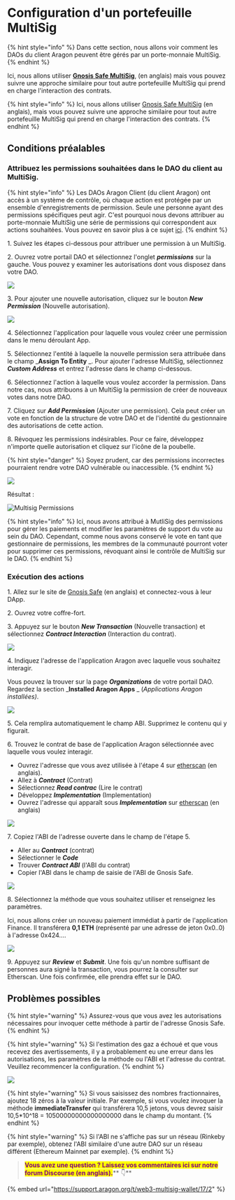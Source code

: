 # Configuration d'un portefeuille MultiSig

{% hint style="info" %}
Dans cette section, nous allons voir comment les DAOs du client Aragon peuvent être gérés par un porte-monnaie MultiSig.
{% endhint %}

Ici, nous allons utiliser [**Gnosis Safe MultiSig**](https://help.gnosis-safe.io/en/articles/3876461-create-a-safe), (en anglais) mais vous pouvez suivre une approche similaire pour tout autre portefeuille MultiSig qui prend en charge l'interaction des contrats.

{% hint style="info" %}
Ici, nous allons utiliser [Gnosis Safe MultiSig](https://gnosis-safe.io) (en anglais), mais vous pouvez suivre une approche similaire pour tout autre portefeuille MultiSig qui prend en charge l'interaction des contrats.
{% endhint %}

## Conditions préalables

### Attribuez les permissions souhaitées dans le DAO du client au MultiSig.

{% hint style="info" %}
Les DAOs Aragon Client (du client Aragon) ont accès à un système de contrôle, où chaque action est protégée par un ensemble d'enregistrements de permission. Seule une personne ayant des permissions spécifiques peut agir. C'est pourquoi nous devons attribuer au porte-monnaie MultiSig une série de permissions qui correspondent aux actions souhaitées. Vous pouvez en savoir plus à ce sujet [ici](aragon-client/explore-template-dao/system-setting/permissions-setting.md).
{% endhint %}

1\. Suivez les étapes ci-dessous pour attribuer une permission à un MultiSig.

2\. Ouvrez votre portail DAO et sélectionnez l'onglet _**permissions**_ sur la gauche. Vous pouvez y examiner les autorisations dont vous disposez dans votre DAO.&#x20;

![](https://d33v4339jhl8k0.cloudfront.net/docs/assets/5c98a4fe0428633d2cf3fcf7/images/6112718fb55c2b04bf6dce7e/file-DCOHNWElgt.png)

3\. Pour ajouter une nouvelle autorisation, cliquez sur le bouton _**New Permission**_ (Nouvelle autorisation).&#x20;

![](https://d33v4339jhl8k0.cloudfront.net/docs/assets/5c98a4fe0428633d2cf3fcf7/images/611272116ffe270af2a97627/file-D7HYuaQgTh.png)

4\. Sélectionnez l'application pour laquelle vous voulez créer une permission dans le menu déroulant App.&#x20;

5\. Sélectionnez l'entité à laquelle la nouvelle permission sera attribuée dans le champ \_**Assign To Entity** \_. Pour ajouter l'adresse MultiSig, sélectionnez _**Custom Address**_  et entrez l'adresse dans le champ ci-dessous.&#x20;

6\. Sélectionnez l'action à laquelle vous voulez accorder la permission. Dans notre cas, nous attribuons à un MultiSig la permission de créer de nouveaux votes dans notre DAO.&#x20;

7\. Cliquez sur _**Add Permission**_ (Ajouter une permission). Cela peut créer un vote en fonction de la structure de votre DAO et de l'identité du gestionnaire des autorisations de cette action.&#x20;

8\. Révoquez les permissions indésirables. Pour ce faire, développez n'importe quelle autorisation et cliquez sur l'icône de la poubelle.

{% hint style="danger" %}
Soyez prudent, car des permissions incorrectes pourraient rendre votre DAO vulnérable ou inaccessible.
{% endhint %}

![](https://d33v4339jhl8k0.cloudfront.net/docs/assets/5c98a4fe0428633d2cf3fcf7/images/611275a7b37d837a3d0e2535/file-AecSpNvGSO.png)

Résultat :

![Multisig Permissions](https://d33v4339jhl8k0.cloudfront.net/docs/assets/5c98a4fe0428633d2cf3fcf7/images/610d0ef364a230081ba1ce2f/file-aDCnpa7wjo.png)

{% hint style="info" %}
Ici, nous avons attribué à MutliSig des permissions pour gérer les paiements et modifier les paramètres de support du vote au sein du DAO. Cependant, comme nous avons conservé le vote en tant que gestionnaire de permissions, les membres de la communauté pourront voter pour supprimer ces permissions, révoquant ainsi le contrôle de MultiSig sur le DAO.
{% endhint %}

### Exécution des actions

1\. Allez sur le site de [Gnosis Safe](https://gnosis-safe.io) (en anglais) et connectez-vous à leur DApp.&#x20;

2\. Ouvrez votre coffre-fort.&#x20;

3\. Appuyez sur le bouton _**New Transaction**_ (Nouvelle transaction) et sélectionnez _**Contract Interaction**_ (Interaction du contrat).

![](https://d33v4339jhl8k0.cloudfront.net/docs/assets/5c98a4fe0428633d2cf3fcf7/images/610d0efb766e8844fc34e2c5/file-ery56Brop6.png)

4\. Indiquez l'adresse de l'application Aragon avec laquelle vous souhaitez interagir.&#x20;

Vous pouvez la trouver sur la page _**Organizations**_ de votre portail DAO. Regardez la section \_**Installed Aragon Apps** \_ (_Applications Aragon installées)_.

![](https://d33v4339jhl8k0.cloudfront.net/docs/assets/5c98a4fe0428633d2cf3fcf7/images/610d1014766e8844fc34e2cd/file-8cuqErvYC1.png)

5\. Cela remplira automatiquement le champ ABI. Supprimez le contenu qui y figurait.&#x20;

6\. Trouvez le contrat de base de l'application Aragon sélectionnée avec laquelle vous voulez interagir.&#x20;

* Ouvrez l'adresse que vous avez utilisée à l'étape 4 sur [etherscan](https://etherscan.io) (en anglais).&#x20;
* Allez à _**Contract**_ (Contrat)&#x20;
* Sélectionnez _**Read contrac**_ (Lire le contrat)
* Développez _**Implementation**_ (Implementation)
* Ouvrez l'adresse qui apparaît sous _**Implementation**_ sur [etherscan](https://etherscan.io) (en anglais)

![](https://d33v4339jhl8k0.cloudfront.net/docs/assets/5c98a4fe0428633d2cf3fcf7/images/610d115d766e8844fc34e2ce/file-g3POvBnP7e.png)

7\. Copiez l'ABI de l'adresse ouverte dans le champ de l'étape 5.

* Aller au _**Contract**_ (contrat)
* Sélectionner le _**Code**_
* Trouver _**Contract ABI**_ (l'ABI du contrat)
* Copier l'ABI dans le champ de saisie de l'ABI de Gnosis Safe.

![](https://d33v4339jhl8k0.cloudfront.net/docs/assets/5c98a4fe0428633d2cf3fcf7/images/610d12f1766e8844fc34e2d7/file-nCgkCpoDAD.png)

8\. Sélectionnez la méthode que vous souhaitez utiliser et renseignez les paramètres.

Ici, nous allons créer un nouveau paiement immédiat à partir de l'application Finance. Il transférera **0,1 ETH** (représenté par une adresse de jeton 0x0..0) à l'adresse 0x424....

![](https://d33v4339jhl8k0.cloudfront.net/docs/assets/5c98a4fe0428633d2cf3fcf7/images/611277e1766e8844fc34f0ab/file-xlkaRMNQ6n.png)

9\. Appuyez sur _**Review**_ et _**Submit**_. Une fois qu'un nombre suffisant de personnes aura signé la transaction, vous pourrez la consulter sur Etherscan. Une fois confirmée, elle prendra effet sur le DAO.&#x20;

## Problèmes possibles

{% hint style="warning" %}
Assurez-vous que vous avez les autorisations nécessaires pour invoquer cette méthode à partir de l'adresse Gnosis Safe.
{% endhint %}

{% hint style="warning" %}
Si l'estimation des gaz a échoué et que vous recevez des avertissements, il y a probablement eu une erreur dans les autorisations, les paramètres de la méthode ou l'ABI et l'adresse du contrat. Veuillez recommencer la configuration.
{% endhint %}

![](https://d33v4339jhl8k0.cloudfront.net/docs/assets/5c98a4fe0428633d2cf3fcf7/images/611278276ffe270af2a97644/file-rxfkptmQt8.png)

{% hint style="warning" %}
Si vous saisissez des nombres fractionnaires, ajoutez 18 zéros à la valeur initiale. Par exemple, si vous voulez invoquer la méthode **immediateTransfer** qui transférera 10,5 jetons, vous devrez saisir 10,5\*10^18 = 10500000000000000000 dans le champ du montant.
{% endhint %}

{% hint style="warning" %}
Si l'ABI ne s'affiche pas sur un réseau (Rinkeby par exemple), obtenez l'ABI similaire d'une autre DAO sur un réseau différent (Ethereum Mainnet par exemple).
{% endhint %}

> <mark style="color:purple;">**Vous avez une question ? Laissez vos commentaires ici sur notre forum Discourse (en anglais).**</mark>** 👇**

{% embed url="https://support.aragon.org/t/web3-multisig-wallet/17/2" %}
